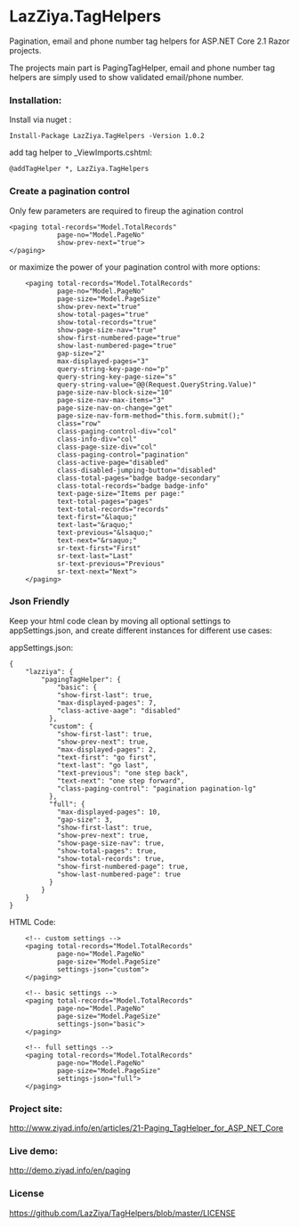 # LazZiya.TagHelpers
Pagination, email and phone number tag helpers for ASP.NET Core 2.1 Razor projects.

The projects main part is PagingTagHelper, email and phone number tag helpers are simply used to show validated email/phone number. 

### Installation:

Install via nuget :

````
Install-Package LazZiya.TagHelpers -Version 1.0.2
````

add tag helper to _ViewImports.cshtml:

````
@addTagHelper *, LazZiya.TagHelpers
````

### Create a pagination control

Only few parameters are required to fireup the agination control

````
<paging total-records="Model.TotalRecords"
            page-no="Model.PageNo"
            show-prev-next="true">
</paging>
````

or maximize the power of your pagination control with more options:
````
    <paging total-records="Model.TotalRecords"
            page-no="Model.PageNo"
            page-size="Model.PageSize"
            show-prev-next="true"
            show-total-pages="true"
            show-total-records="true"
            show-page-size-nav="true"
            show-first-numbered-page="true"
            show-last-numbered-page="true"
            gap-size="2"
            max-displayed-pages="3"
            query-string-key-page-no="p"
            query-string-key-page-size="s"
            query-string-value="@@(Request.QueryString.Value)"
            page-size-nav-block-size="10"
            page-size-nav-max-items="3"
            page-size-nav-on-change="get"
            page-size-nav-form-method="this.form.submit();"
            class="row"
            class-paging-control-div="col"
            class-info-div="col"
            class-page-size-div="col"
            class-paging-control="pagination"
            class-active-page="disabled"
            class-disabled-jumping-button="disabled"
            class-total-pages="badge badge-secondary"
            class-total-records="badge badge-info"
            text-page-size="Items per page:"
            text-total-pages="pages"
            text-total-records="records"
            text-first="&laquo;"
            text-last="&raquo;"
            text-previous="&lsaquo;"
            text-next="&rsaquo;"
            sr-text-first="First"
            sr-text-last="Last"
            sr-text-previous="Previous"
            sr-text-next="Next">
    </paging>
````


### Json Friendly
Keep your html code clean by moving all optional settings to appSettings.json, and create different instances for different use cases:

appSettings.json:
````
{
    "lazziya": {
        "pagingTagHelper": {
            "basic": {
            "show-first-last": true,
            "max-displayed-pages": 7,
            "class-active-aage": "disabled"
          },
          "custom": {
            "show-first-last": true,
            "show-prev-next": true,
            "max-displayed-pages": 2,
            "text-first": "go first",
            "text-last": "go last",
            "text-previous": "one step back",
            "text-next": "one step forward",
            "class-paging-control": "pagination pagination-lg"
          },
          "full": {
            "max-displayed-pages": 10,
            "gap-size": 3,
            "show-first-last": true,
            "show-prev-next": true,
            "show-page-size-nav": true,
            "show-total-pages": true,
            "show-total-records": true,
            "show-first-numbered-page": true,
            "show-last-numbered-page": true
          }
        }
    }
}
````
HTML Code:
````
    <!-- custom settings -->
    <paging total-records="Model.TotalRecords" 
            page-no="Model.PageNo" 
            page-size="Model.PageSize" 
            settings-json="custom">
    </paging>

    <!-- basic settings -->
    <paging total-records="Model.TotalRecords" 
            page-no="Model.PageNo" 
            page-size="Model.PageSize" 
            settings-json="basic">
    </paging>

    <!-- full settings -->
    <paging total-records="Model.TotalRecords" 
            page-no="Model.PageNo" 
            page-size="Model.PageSize" 
            settings-json="full">
    </paging>
````

### Project site:
http://www.ziyad.info/en/articles/21-Paging_TagHelper_for_ASP_NET_Core

### Live demo:
http://demo.ziyad.info/en/paging

### License
https://github.com/LazZiya/TagHelpers/blob/master/LICENSE
